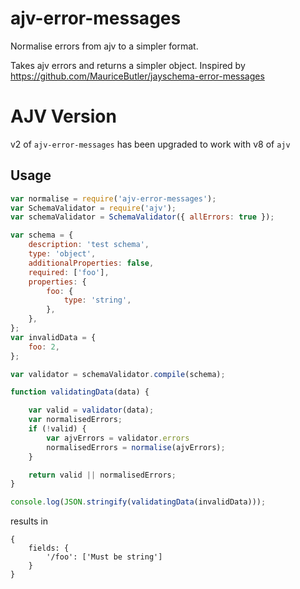 # ajv-error-messages

Normalise errors from ajv to a simpler format.

Takes ajv errors and returns a simpler object. Inspired by https://github.com/MauriceButler/jayschema-error-messages

# AJV Version

v2 of `ajv-error-messages` has been upgraded to work with v8 of `ajv` 

## Usage

```javascript
var normalise = require('ajv-error-messages');
var SchemaValidator = require('ajv');
var schemaValidator = SchemaValidator({ allErrors: true });

var schema = {
    description: 'test schema',
    type: 'object',
    additionalProperties: false,
    required: ['foo'],
    properties: {
        foo: {
            type: 'string',
        },
    },
};
var invalidData = {
    foo: 2,
};

var validator = schemaValidator.compile(schema);

function validatingData(data) {

    var valid = validator(data);
    var normalisedErrors;
    if (!valid) {
        var ajvErrors = validator.errors
        normalisedErrors = normalise(ajvErrors);
    }

    return valid || normalisedErrors;
}

console.log(JSON.stringify(validatingData(invalidData)));
```

results in

```
{
    fields: {
        '/foo': ['Must be string']
    }
}
```
